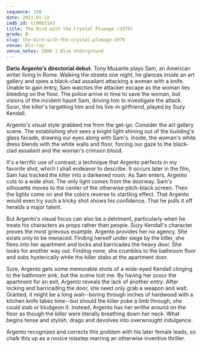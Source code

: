 ```yaml
---
sequence: 158
date: 2021-01-22
imdb_id: tt0065143
title: The Bird with the Crystal Plumage (1970)
grade: B-
slug: the-bird-with-the-crystal-plumage-1970
venue: Blu-ray
venue_notes: 2009 | Blue Underground
---
```


**Dario Argento's directorial debut.** Tony Musante plays Sam, an American writer living in Rome. Walking the streets one night, he glances inside an art gallery and spies a black-clad assailant attacking a woman with a knife. Unable to gain entry, Sam watches the attacker escape as the woman lies bleeding on the floor. The police arrive in time to save the woman, but visions of the incident haunt Sam, driving him to investigate the attack. Soon, the killer's targetting him and his live-in girlfriend, played by Suzy Kendall.

<!-- end -->

Argento's visual style grabbed me from the get-go. Consider the art gallery scene. The establishing shot sees a bright light shining out of the building's glass facade, drawing our eyes along with Sam's. Inside, the woman's white dress blends with the white walls and floor, forcing our gaze to the black-clad assailant and the woman's crimson blood.

It's a terrific use of contrast; a technique that Argento perfects in my favorite shot, which I shall endeavor to describe. It occurs later in the film, Sam has tracked the killer into a darkened room. As Sam enters, Argento cuts to a wide shot. The only light comes from the doorway. Sam's silhouette moves to the center of the otherwise pitch-black screen. Then the lights come on and the colors reverse to startling effect. That Argento would even try such a tricky shot shows his confidence. That he pulls it off heralds a major talent.

But Argento's visual focus can also be a detriment, particularly when he treats his characters as props rather than people. Suzy Kendall's character proves the most grievous example. Argento provides her no agency. She exists only to be menaced. Finding herself under siege by the killer, she flees into her apartment and locks and barricades the heavy door. She looks for another way out. Finding none, she crumbles to the bathroom floor and sobs hysterically while the killer stabs at the apartment door.

Sure, Argento gets some memorable shots of a wide-eyed Kendall clinging to the bathroom sink, but the scene lost me. By having her scour the apartment for an exit, Argento reveals the lack of another _entry_. After locking and barricading the door, she need only grab a weapon and wait. Granted, it might be a long wait--boring through inches of hardwood with a kitchen knife takes time--but should the killer poke a limb through, she could stab or bludgeon it. Instead, Argento has her writhe around on the floor as though the killer were literally breathing down her neck. What begins tense and stylish, drags and devolves into overwrought indulgence.

Argento recognizes and corrects this problem with his later female leads, so chalk this up as a novice misstep marring an otherwise inventive thriller.
